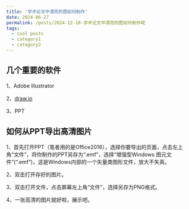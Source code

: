 ```yaml
---
title: '学术论文中漂亮的图如何制作'
date: 2024-06-27
permalink: /posts/2024-12-10-学术论文中漂亮的图如何制作呢
tags:
  - cool posts
  - category1
  - category2
---
```


## 几个重要的软件

1、Adobe Illustrator

2、[draw.io](https://www.drawio.com/)

3、PPT


## 如何从PPT导出高清图片

1、首先打开PPT（笔者用的是Office2016），选择你要导出的页面，点击左上角“文件”，将你制作的PPT另存为“.emf”，选择“增强型Windows 图元文件”(“.emf”)，这是Windows内部的一个矢量类图形文件，放大不失真。

2、双击打开存好的图片。

3、双击打开文件，点击屏幕左上角“文件”，选择另存为PNG格式。

4、一张高清的图片就好啦，展示吧。


